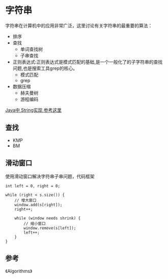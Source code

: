 # 字符串

字符串在计算机中的应用非常广泛，这里讨论有关字符串的最重要的算法：

* 排序
* 查找
	* 单词查找树
	* 子串查找
* 正则表达式:正则表达式是模式匹配的基础,是一个一般化了的子字符串的查找问题,也是搜索工具grep的核心。
	* 模式匹配
	* grep
* 数据压缩
	* 赫夫曼树
	* 游程编码


[Java中 String实现 参考这里](java%20String.md)

## 查找

* KMP
* BM


## 滑动窗口


使用滑动窗口解决字符串子串问题，代码框架
```
int left = 0, right = 0;

while (right < s.size()) {
    // 增大窗口
    window.add(s[right]);
    right++;

    while (window needs shrink) {
        // 缩小窗口
        window.remove(s[left]);
        left++;
    }
}
```



## 参考

《Algorithms》





